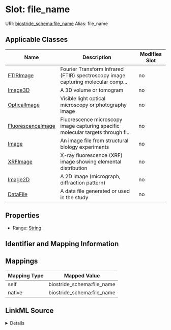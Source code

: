 

# Slot: file_name 



URI: [biostride_schema:file_name](https://w3id.org/biostride/schema/file_name)
Alias: file_name

<!-- no inheritance hierarchy -->





## Applicable Classes

| Name | Description | Modifies Slot |
| --- | --- | --- |
| [FTIRImage](FTIRImage.md) | Fourier Transform Infrared (FTIR) spectroscopy image capturing molecular comp... |  no  |
| [Image3D](Image3D.md) | A 3D volume or tomogram |  no  |
| [OpticalImage](OpticalImage.md) | Visible light optical microscopy or photography image |  no  |
| [FluorescenceImage](FluorescenceImage.md) | Fluorescence microscopy image capturing specific molecular targets through fl... |  no  |
| [Image](Image.md) | An image file from structural biology experiments |  no  |
| [XRFImage](XRFImage.md) | X-ray fluorescence (XRF) image showing elemental distribution |  no  |
| [Image2D](Image2D.md) | A 2D image (micrograph, diffraction pattern) |  no  |
| [DataFile](DataFile.md) | A data file generated or used in the study |  no  |






## Properties

* Range: [String](String.md)




## Identifier and Mapping Information







## Mappings

| Mapping Type | Mapped Value |
| ---  | ---  |
| self | biostride_schema:file_name |
| native | biostride_schema:file_name |




## LinkML Source

<details>
```yaml
name: file_name
alias: file_name
domain_of:
- DataFile
- Image
range: string

```
</details>
